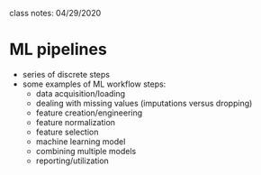 class notes: 04/29/2020

# ML pipelines
 - series of discrete steps
 - some examples of ML workflow steps:
   - data acquisition/loading
   - dealing with missing values (imputations versus dropping)
   - feature creation/engineering
   - feature normalization
   - feature selection
   - machine learning model
   - combining multiple models
   - reporting/utilization
